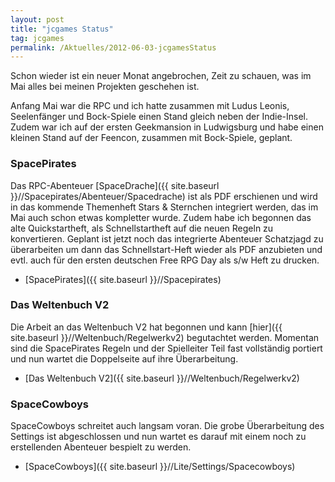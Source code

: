```yaml
---
layout: post
title: "jcgames Status"
tag: jcgames
permalink: /Aktuelles/2012-06-03-jcgamesStatus
---
```


Schon wieder ist ein neuer Monat angebrochen, Zeit zu schauen, was im Mai alles bei meinen Projekten geschehen ist.

Anfang Mai war die RPC und ich hatte zusammen mit Ludus Leonis, Seelenfänger und Bock-Spiele einen Stand gleich neben der Indie-Insel. Zudem war ich auf der ersten Geekmansion in Ludwigsburg und habe einen kleinen Stand auf der Feencon, zusammen mit Bock-Spiele, geplant.

### SpacePirates

Das RPC-Abenteuer [SpaceDrache]({{ site.baseurl }}//Spacepirates/Abenteuer/Spacedrache) ist als PDF erschienen und wird in das kommende Themenheft Stars &amp; Sternchen integriert werden, das im Mai auch schon etwas kompletter wurde. Zudem habe ich begonnen das alte Quickstartheft, als Schnellstartheft auf die neuen Regeln zu konvertieren. Geplant ist jetzt noch das integrierte Abenteuer Schatzjagd zu überarbeiten um dann das Schnellstart-Heft wieder als PDF anzubieten und evtl. auch für den ersten deutschen Free RPG Day als s/w Heft zu drucken.

- [SpacePirates]({{ site.baseurl }}//Spacepirates)

### Das Weltenbuch V2

Die Arbeit an das Weltenbuch V2 hat begonnen und kann [hier]({{ site.baseurl }}//Weltenbuch/Regelwerkv2) begutachtet werden. Momentan sind die SpacePirates Regeln und der Spielleiter Teil fast vollständig portiert und nun wartet die Doppelseite auf ihre Überarbeitung.

- [Das Weltenbuch V2]({{ site.baseurl }}//Weltenbuch/Regelwerkv2)

### SpaceCowboys

SpaceCowboys schreitet auch langsam voran. Die grobe Überarbeitung des Settings ist abgeschlossen und nun wartet es darauf mit einem noch zu erstellenden Abenteuer bespielt zu werden.

- [SpaceCowboys]({{ site.baseurl }}//Lite/Settings/Spacecowboys)


